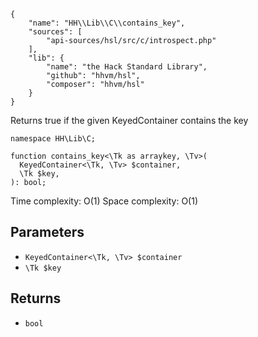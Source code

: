 ``` yamlmeta
{
    "name": "HH\\Lib\\C\\contains_key",
    "sources": [
        "api-sources/hsl/src/c/introspect.php"
    ],
    "lib": {
        "name": "the Hack Standard Library",
        "github": "hhvm/hsl",
        "composer": "hhvm/hsl"
    }
}
```




Returns true if the given KeyedContainer contains the key




``` Hack
namespace HH\Lib\C;

function contains_key<\Tk as arraykey, \Tv>(
  KeyedContainer<\Tk, \Tv> $container,
  \Tk $key,
): bool;
```




Time complexity: O(1)
Space complexity: O(1)




## Parameters




+ ` KeyedContainer<\Tk, \Tv> $container `
+ ` \Tk $key `




## Returns




* ` bool `
<!-- HHAPIDOC -->
